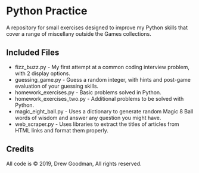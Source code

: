 
# Python Practice
A repository for small exercises designed to improve my Python skills that cover a range of miscellany outside the Games collections.

## Included Files
- fizz_buzz.py - My first attempt at a common coding interview problem, with 2 display options.
- guessing_game.py - Guess a random integer, with hints and post-game evaluation of your guessing skills.
- homework_exercises.py - Basic problems solved in Python.
- homework_exercises_two.py - Additional problems to be solved with Python.
- magic_eight_ball.py - Uses a dictionary to generate random Magic 8 Ball words of wisdom and answer any question you might have.
- web_scraper.py - Uses libraries to extract the titles of articles from HTML links and format them properly.

## Credits
All code is © 2019, Drew Goodman, All rights reserved.